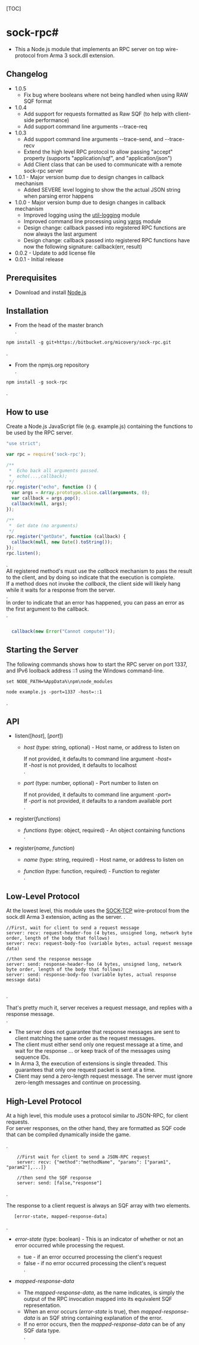 [TOC]

# sock-rpc#

  * This a Node.js module that implements an RPC server on top wire-protocol from Arma 3 sock.dll extension.

## Changelog ##
  * 1.0.5
    * Fix bug where booleans where not being handled when using RAW SQF format
  * 1.0.4
    * Add support for requests formatted as Raw SQF (to help with client-side performance)
    * Add support command line arguments --trace-req
  * 1.0.3
    * Add support command line arguments --trace-send, and --trace-recv  
    * Extend the high level RPC protocol to allow passing "accept" property (supports "application/sqf", and "application/json")   
    * Add Client class that can be used to communicate with a remote sock-rpc server   
  * 1.0.1 - Major version bump due to design changes in callback mechanism 
    * Added SEVERE level logging to show the the actual JSON string when parsing error happens
  * 1.0.0 - Major version bump due to design changes in callback mechanism 
    * Improved logging using the [util-logging](https://www.npmjs.org/package/util-logging) module
    * Improved command line processing using [yargs](https://www.npmjs.org/package/yargs) module
    * Design change: callback passed into registered RPC functions are now always the last argument
    * Design change: callback passed into registered RPC functions have now the following signature:  callback(err, result)
  * 0.0.2 - Update to add license file
  * 0.0.1 - Initial release

## Prerequisites ##
  * Download and install [Node.js](http://nodejs.org/download/)


## Installation ##
  * From the head of the master branch  
  .  
  ```
npm install -g git+https://bitbucket.org/micovery/sock-rpc.git
   ```  
.    

  * From the npmjs.org repository  
.  
  ``` 
npm install -g sock-rpc  
  ```  
.    

## How to use ##

Create a Node.js JavaScript file (e.g. example.js) containing the functions to be used by the RPC server.  

```js
"use strict";

var rpc = require('sock-rpc');

/**
 *  Echo back all arguments passed.
 *  echo(...,callback);
 */
rpc.register("echo", function () {
  var args = Array.prototype.slice.call(arguments, 0);
  var callback = args.pop();
  callback(null, args);
});

/**
 *  Get date (no arguments)
 */
rpc.register("getDate", function (callback) {
  callback(null, new Date().toString());
});
rpc.listen();
```
.  
All registered method's must use the *callback* mechanism to pass the result to the client, and by doing so indicate that the execution is complete.  
If a method does not invoke the *callback*, the client side will likely hang while it waits for a response from the server.  
.  
In order to indicate that an error has happened, you can pass an error as the first argument to the callback.  
.  
```js

  callback(new Error("Cannot compute!"));

```

## Starting the Server ##

The following commands shows how to start the RPC server on port 1337, and IPv6 loolback address ::1 using the Windows command-line.

```
set NODE_PATH=%AppData%\npm\node_modules

node example.js -port=1337 -host=::1
```
.  

## API ##


  * listen([*host*], [*port*])

    * *host* (type: string, optional) - Host name, or address to listen on

        If not provided, it defaults to command line argument *-host*=<host>  
        If *-host* is not provided, it defaults to localhost  
        .

    * *port* (type: number, optional) - Port number to listen on

        If not provided, it defaults to command line argument *-port*=<port>  
        If *-port* is not provided, it defaults to a random available port  
        .


  * register(*functions*)

     * *functions* (type: object, required) - An object containing functions  
        .


   * register(*name*, *function*)

     * *name* (type: string, required) - Host name, or address to listen on  

     * *function* (type: function, required) - Function to register  
        .

## Low-Level Protocol ##

At the lowest level, this module uses the [SOCK-TCP](https://bitbucket.org/micovery/sock.dll#markdown-header-sock-tcp-protocol) wire-protocol from the sock.dll Arma 3 extension, acting as the server.
.  

```
//First, wait for client to send a request message
server: recv: request-header-foo (4 bytes, unsigned long, network byte order, length of the body that follows)
server: recv: request-body-foo (variable bytes, actual request message data)

//then send the response message
server: send: response-header-foo (4 bytes, unsigned long, network byte order, length of the body that follows)
server: send: response-body-foo (variable bytes, actual response message data)


```
.  

That's pretty much it, server receives a request message, and replies with a response message.  
. 

* The server does not guarantee that response messages are sent to client matching the same order as the request messages.  
* The client must either send only one request message at a time, and wait for the response ... or keep track of of the messages using sequence IDs.  
* In Arma 3, the execution of extensions is single threaded. This guarantees that only one request packet is sent at a time.  
* Client may send a zero-length request message. The server must ignore zero-length messages and continue on processing.  


## High-Level Protocol ##

At a high level, this module uses a protocol similar to JSON-RPC, for client requests.  
For server responses, on the other hand, they are formatted as SQF code that can be compiled dynamically inside the game.

  .  

```
    //First wait for client to send a JSON-RPC request
    server: recv: {"method":"methodName", "params": ["param1", "param2"],...]}

    //then send the SQF response
    server: send: [false,"response"]
```
  .  

The response to a client request is always an SQF array with two elements.

```
   [error-state, mapped-response-data]
```
  .  

  * *error-state* (type: boolean) - This is an indicator of whether or not an error occurred while processing the request. 
    * tue - if an error occurred processing the client's request  
    * false - if no error occurred processing the client's request  
    .

  * *mapped-response-data*
    * The *mapped-response-data*, as the name indicates, is simply the output of the RPC invocation mapped into its equivalent SQF representation.  
    * When an error occurs (*error-state* is true), then *mapped-response-data* is an SQF string containing explanation of the error.   
    * If no error occurs, then the *mapped-response-data* can be of any SQF data type.  
    .